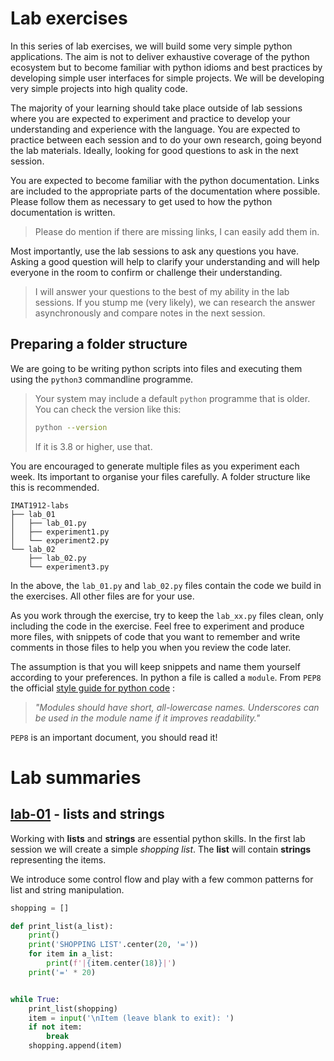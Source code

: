 # Lab exercises

In this series of lab exercises, we will build some very simple python applications.
The aim is not to deliver exhaustive coverage of the python ecosystem but to become familiar with python idioms and best practices by developing simple user interfaces for simple projects.
We will be developing very simple projects into high quality code.

The majority of your learning should take place outside of lab sessions where you are expected to experiment and practice to develop your understanding and experience with the language.
You are expected to practice between each session and to do your own research, going beyond the lab materials.
Ideally, looking for good questions to ask in the next session.

You are expected to become familiar with the python documentation.
Links are included to the appropriate parts of the documentation where possible.
Please follow them as necessary to get used to how the python documentation is written.

> Please do mention if there are missing links, I can easily add them in.

Most importantly, use the lab sessions to ask any questions you have.
Asking a good question will help to clarify your understanding and will help everyone in the room to confirm or challenge their understanding.

>I will answer your questions to the best of my ability in the lab sessions.
If you stump me (very likely), we can research the answer asynchronously and compare notes in the next session.

## Preparing a folder structure

We are going to be writing python scripts into files and executing them using the `python3` commandline programme.

>Your system may include a default `python` programme that is older.
>You can check the version like this:
>```bash
>python --version
>```
>If it is 3.8 or higher, use that.


You are encouraged to generate multiple files as you experiment each week.
Its important to organise your files carefully.
A folder structure like this is recommended.

```
IMAT1912-labs
├── lab_01
│   ├── lab_01.py
│   ├── experiment1.py
│   └── experiment2.py
└── lab_02
    ├── lab_02.py
    └── experiment3.py
```

In the above, the `lab_01.py` and `lab_02.py` files contain the code we build in the exercises.
All other files are for your use.

As you work through the exercise, try to keep the `lab_xx.py` files clean, only including the code in the exercise.
Feel free to experiment and produce more files, with snippets of code that you want to remember and write comments in those files to help you when you review the code later.

The assumption is that you will keep snippets and name them yourself according to your preferences.
In python a file is called a `module`.
From `PEP8` the official [style guide for python code](https://www.python.org/dev/peps/pep-0008/) : 
>*"Modules should have short, all-lowercase names. Underscores can be used in the module name if it improves readability."* 

`PEP8` is an important document, you should read it!

# Lab summaries

## [lab-01](./lab_01/lab_01) - lists and strings

Working with **lists** and **strings** are essential python skills. 
In the first lab session we will create a simple *shopping list*.
The **list** will contain **strings** representing the items.

We introduce some control flow and play with a few common patterns for list and string manipulation.

```python
shopping = []

def print_list(a_list):
    print()
    print('SHOPPING LIST'.center(20, '='))
    for item in a_list:
        print(f'|{item.center(18)}|')
    print('=' * 20)


while True:
    print_list(shopping)
    item = input('\nItem (leave blank to exit): ')
    if not item:
        break
    shopping.append(item)
```
